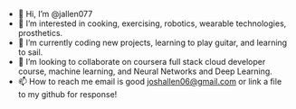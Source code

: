 - 👋 Hi, I’m @jallen077
- 👀 I’m interested in cooking, exercising, robotics, wearable technologies, prosthetics. 
- 🌱 I’m currently coding new projects, learning to play guitar, and learning to sail. 
- 💞️ I’m looking to collaborate on coursera full stack cloud developer course, machine learning, and Neural Networks and Deep Learning. 
- 📫 How to reach me email is good joshallen06@gmail.com or link a file to my github for response!

<!---
jallen077/jallen077 is a ✨ special ✨ repository because its `README.md` (this file) appears on your GitHub profile.
You can click the Preview link to take a look at your changes.
--->
